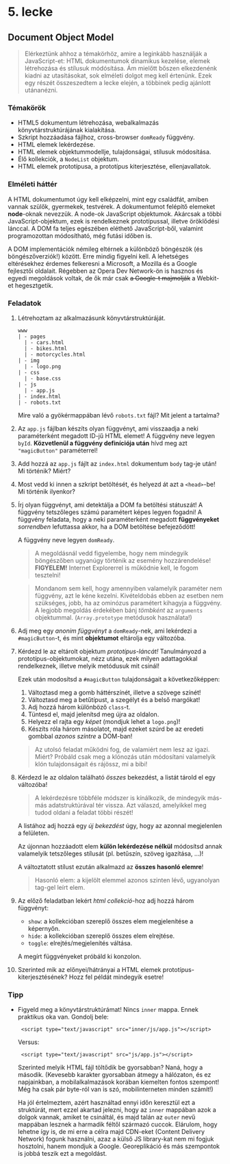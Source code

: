 # 5. lecke

## Document Object Model

> Elérkeztünk ahhoz a témakörhöz, amire a leginkább használják a JavaScript-et: HTML dokumentumok
dinamikus kezelése, elemek létrehozása és stílusuk módósítása. Ám mielőtt bőszen elkezdenénk kiadni
az utasításokat, sok elméleti dolgot meg kell értenünk. Ezek egy részét összeszedtem a lecke elején,
a többinek pedig ajánlott utánanézni.


### Témakörök

 + HTML5 dokumentum létrehozása, webalkalmazás könyvtárstruktúrájának kialakítása.
 + Szkript hozzáadása fájlhoz, cross-browser `domReady` függvény.
 + HTML elemek lekérdezése.
 + HTML elemek objektummodellje, tulajdonságai, stílusuk módosítása.
 + Élő kollekciók, a `NodeList` objektum.
 + HTML elemek prototípusa, a prototípus kiterjesztése, ellenjavallatok.
 
### Elméleti háttér

A HTML dokumentumot úgy kell elképzelni, mint egy családfát, amiben vannak szülők, gyermekek,
testvérek. A dokumentumot felépítő elemeket **node**-oknak nevezzük. A node-ok JavaScript objektumok.
Akárcsak a többi JavaScript-objektum, ezek is rendelkeznek prototípussal, illetve öröklődési lánccal.
A DOM fa teljes egészében eléthető JavaScript-ből, valamint programozottan módosítható, még futási
időben is.

A DOM implementációk némileg eltérnek a különböző böngészök (és böngészőverziók!) között. Erre mindig
figyelni kell. A lehetséges eltérésekhez érdemes felkeresni a Microsoft, a Mozilla és a Google
fejlesztői oldalait. Régebben az Opera Dev Network-ön is hasznos és egyedi megoldások voltak, de ők
már csak <del>a Google-t majmolják</del> a Webkit-et hegesztgetik.

### Feladatok

 1. Létrehoztam az alkalmazásunk könyvtárstruktúráját.
    
        www
        | - pages
          | - cars.html
          | - bikes.html
          | - motorcycles.html
        | - img
          | - logo.png
        | - css
          | - base.css
        | - js
          | - app.js
        | - index.html
        | - robots.txt
    
    Mire való a gyökérmappában lévő `robots.txt` fájl? Mit jelent a tartalma?    
    
 2. Az `app.js` fájlban készíts olyan függvényt, ami visszaadja a neki paraméterként megadott ID-jű
    HTML elemet! A függvény neve legyen `byId`. **Közvetlenül a függvény definíciója után** hívd meg
    azt `"magicButton"` paraméterrel!
 3. Add hozzá az `app.js` fájlt az `index.html` dokumentum `body` tag-je után! Mi történik? Miért?
 4. Most vedd ki innen a szkript betöltését, és helyezd át azt a `<head>`-be! Mi történik ilyenkor?
 5. Írj olyan függvényt, ami detektálja a DOM fa betöltési státuszát! A függvény tetszőleges számú
    paramétert képes legyen fogadni! A függvény feladata, hogy a neki paraméterként megadott
    **függvényeket** *sorrendben* lefuttassa akkor, ha a DOM betöltése befejeződött!
    
    A függvény neve legyen `domReady`.
    
    > A megoldásnál vedd figyelembe, hogy nem mindegyik böngészőben ugyanúgy történik az esemény
    hozzárendelése! **FIGYELEM!** Internet Explorerrel is működnie kell, le fogom tesztelni!
    
    > Mondanom sem kell, hogy amennyiben valamelyik paraméter nem függvény, azt le kéne kezelni.
    Kivételdobás ebben az esetben nem szükséges, jobb, ha az ominózus paramétert kihagyja a függvény.
    A legjobb megoldás érdekében bánj *tömbként* az `arguments` objektummal.
    (`Array.prototype` metódusok használata!)
    
 6. Adj meg egy *anonim függvényt* a `domReady`-nek, ami lekérdezi a `#magicButton`-t, és mint
    **objektumot** eltárolja egy változóba.
 7. Kérdezd le az eltárolt objektum *prototípus-láncát!* Tanulmányozd a prototípus-objektumokat,
    nézz utána, ezek milyen adattagokkal rendelkeznek, illetve melyik metódusuk mit csinál!
    
    Ezek után modosítsd a `#magicButton` tulajdonságait a következőképpen:
    
    1. Változtasd meg a gomb háttérszínét, illetve a szövege színét!
    2. Változtasd meg a betűtípust, a szegélyt és a belső margókat!
    3. Adj hozzá három különböző `class`-t.
    4. Tüntesd el, majd jelenítsd meg újra az oldalon.
    5. Helyezz el rajta egy *képet* (mondjuk lehet a `logo.png`)!
    6. Készíts róla három másolatot, majd ezeket szúrd be az eredeti gombbal *azonos szintre* a
    DOM-ban!
    
    > Az utolsó feladat működni fog, de valamiért nem lesz az igazi. Miért? Próbáld csak meg a
    klónozás után módosítani valamelyik klón tulajdonságait és rájössz, mi a bibi!
    
 8. Kérdezd le az oldalon található *összes* bekezdést, a listát tárold el egy változóba!
 
    > A lekérdezésre többféle módszer is kínálkozik, de mindegyik más-más adatstruktúrával tér
    vissza. Azt válaszd, amelyikkel meg tudod oldani a feladat többi részét!
    
    A listához adj hozzá egy *új bekezdést* úgy, hogy az azonnal megjelenlen a felületen.
    
    Az újonnan hozzáadott elem **külön lekérdezése nélkül** módosítsd annak valamelyik tetszőleges
    stílusát (pl. betűszín, szöveg igazítása, ...)!
 
    A változtatott stílust ezután alkalmazd az **összes hasonló elemre**!
    
    > Hasonló elem: a kijelölt elemmel azonos szinten lévő, ugyanolyan tag-gel leírt elem.
    
 9. Az előző feladatban lekért *html collekció*-hoz adj hozzá három függvényt:
 
    + `show`: a kollekcióban szereplő összes elem megjelenítése a képernyőn.
    + `hide`: a kollekcióban szereplő összes elem elrejtése.
    + `toggle`: elrejtés/megjelenítés váltása.
    
    A megírt függvényeket próbáld ki konzolon.
 
 10. Szerinted mik az előnyei/hátrányai a HTML elemek prototípus-kiterjesztésének? Hozz fel példát
    mindegyik esetre!


### Tipp

 + Figyeld meg a könyvtárstruktúrámat! Nincs `inner` mappa. Ennek praktikus oka van. Gondolj bele:
    
        <script type="text/javascript" src="inner/js/app.js"></script>
        
    Versus:
    
        <script type="text/javascript" src="js/app.js"></script>
        
    Szerinted melyik HTML fájl töltődik be gyorsabban? Naná, hogy a második. (Kevesebb karakter
    gyorsabban átmegy a hálózaton, és ez napjainkban, a mobilalkalmazások korában kiemelten fontos
    szempont! Még ha csak pár byte-ról van is szó, mobilinterneten minden számít!)
    
    Ha jól értelmeztem, azért használtad ennyi időn keresztül ezt a struktúrát, mert ezzel akartad
    jelezni, hogy az `inner` mappában azok a dolgok vannak, amiket te csináltál, és majd talán az
    `outer` nevű mappában lesznek a harmadik féltől származó cuccok. Elárulom, hogy lehetne így is,
    de mi erre a célra majd CDN-eket (Content Delivery Network) fogunk használni, azaz a külső
    JS library-kat nem mi fogjuk hosztolni, hanem mondjuk a Google. Georeplikáció és más szempontok
    is jobbá teszik ezt a megoldást.

